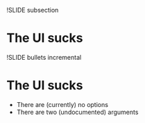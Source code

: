 !SLIDE subsection
# The UI sucks

!SLIDE bullets incremental
# The UI sucks
* There are (currently) no options
* There are two (undocumented) arguments

